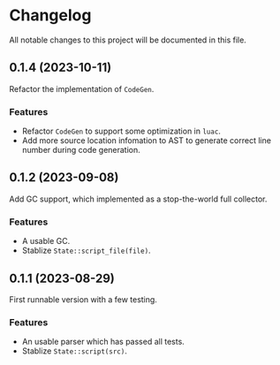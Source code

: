 # Changelog

All notable changes to this project will be documented in this file. 


<!-- this is a change log template -->
<!-- ## 9.4.0 (2021-12-31)
### Features
* add .cjs config file ([issue link: #717](https://github.com/conventional-changelog/standard-version/issues/717)) ([commit id: eceaedf](https://github.com/conventional-changelog/standard-version/commit/eceaedf8b3cdeb282ee06bfa9c65503f42404858))

### Bug Fixes

* description here. ([issue link: #534](https://github.com/conventional-changelog/standard-version/issues/534)) ([commit id: 2785023](https://github.com/conventional-changelog/standard-version/commit/2785023c91668e7300e6a22e55d31b6bd9dae59b)), closes [close issue: #533](https://github.com/conventional-changelog/standard-version/issues/533)

### ⚠ BREAKING CHANGES

* changes here.  -->

## 0.1.4 (2023-10-11)
Refactor the implementation of `CodeGen`. 

### Features
* Refactor `CodeGen` to support some optimization in `luac`.  
* Add more source location infomation to AST to generate correct line number during code generation.

## 0.1.2 (2023-09-08)
Add GC support, which implemented as a stop-the-world full collector.

### Features
* A usable GC.  
* Stablize `State::script_file(file)`.  


## 0.1.1 (2023-08-29)
First runnable version with a few testing.  

### Features
* An usable parser which has passed all tests.  
* Stablize `State::script(src)`.  

